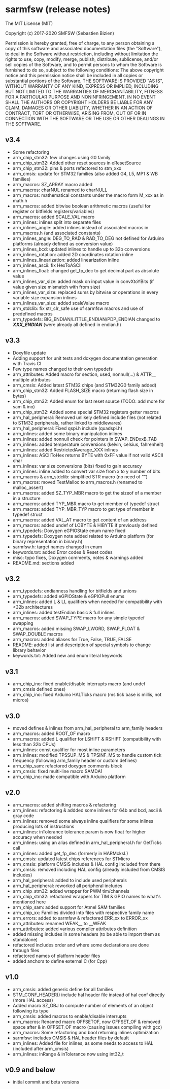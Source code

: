 # sarmfsw (release notes)

The MIT License (MIT)

Copyright (c) 2017-2020 SMFSW (Sebastien Bizien)

Permission is hereby granted, free of charge, to any person obtaining a copy
of this software and associated documentation files (the "Software"), to deal
in the Software without restriction, including without limitation the rights
to use, copy, modify, merge, publish, distribute, sublicense, and/or sell
copies of the Software, and to permit persons to whom the Software is
furnished to do so, subject to the following conditions:
The above copyright notice and this permission notice shall be included in all
copies or substantial portions of the Software.
THE SOFTWARE IS PROVIDED "AS IS", WITHOUT WARRANTY OF ANY KIND, EXPRESS OR
IMPLIED, INCLUDING BUT NOT LIMITED TO THE WARRANTIES OF MERCHANTABILITY,
FITNESS FOR A PARTICULAR PURPOSE AND NONINFRINGEMENT. IN NO EVENT SHALL THE
AUTHORS OR COPYRIGHT HOLDERS BE LIABLE FOR ANY CLAIM, DAMAGES OR OTHER
LIABILITY, WHETHER IN AN ACTION OF CONTRACT, TORT OR OTHERWISE, ARISING FROM,
OUT OF OR IN CONNECTION WITH THE SOFTWARE OR THE USE OR OTHER DEALINGS IN THE
SOFTWARE.

## v3.4

* Some refactoring
* arm_chip_stm32: few changes using G0 family
* arm_chip_stm32: Added other reset sources in eResetSource
* arm_chip_stm32: pins & ports refactored to stm_xxx
* arm_cmsis: update for STM32 families (also added G4, L5, MP1 & WB families)
* arm_macros: SZ_ARRAY macro added
* arm_macros: charNUL renamed to charNULL
* arm_macros: mathematical constants under the macro form M_xxx as in math.h
* arm_macros: added bitwise boolean arithmetic macros (useful for register or bitfields registers/variables)
* arm_macros: added SCALE_VAL macro
* arm_inlines: inlines split into separate files
* arm_inlines_angle: added inlines instead of associated macros in arm_macros.h (and associated constants)
* arm_inlines_angle: DEG_TO_RAD & RAD_TO_DEG not defined for Arduino platforms (already defined as conversion value)
* arm_inlines_bcd: updated inlines to handle up to 32b conversions
* arm_inlines_rotation: added 2D coordinates rotation inline
* arm_inlines_linearization: added linearization inline
* arm_inlines_ascii: fix HexToASCII
* arm_inlines_float: changed get_fp_dec to get decimal part as absolute value
* arm_inlines_var_size: added mask on input value in convXtoYBits (if value given size mismatch with from size)
* arm_inlines_var_size: replaced sums by bitwise or operations in every variable size expansion inlines 
* arm_inlines_var_size: added scaleValue macro
* arm_stdclib: fix str_clr_safe use of sarmfsw macros and use of predefined macros
* arm_typedefs: BIG_ENDIAN/LITTLE_ENDIAN/PDP_ENDIAN changed to ___XXX_ENDIAN___ (were already all defined in endian.h)

## v3.3

* Doxyfile update
* Adding support for unit tests and doxygen documentation generation with Travis CI
* Few type names changed to their own typedefs
* arm_attributes: Added macro for section, used, nonnull(...) & ATTR__ multiple attributes
* arm_cmsis: Added latest STM32 chips (and STM32G0 family added)
* arm_chip_stm32: Added FLASH_SIZE macro (returning flash size in bytes)
* arm_chip_stm32: Added enum for last reset source (TODO: add more for sam & ino)
* arm_chip_stm32: Added some special STM32 registers getter macros
* arm_hal_peripheral: Removed unlikely defined include files (not related to STM32 peripherals, rather linked to middlewares)
* arm_hal_peripheral: Fixed qspi.h include (quadspi.h)
* arm_inlines: added some binary manipulation inlines
* arm_inlines: added nonnull check for pointers in SWAP_ENDxxB_TAB
* arm_inlines: added temperature conversions (kelvin, celsius, fahrenheit)
* arm_inlines: added RestrictedAverage_XXX inlines
* arm_inlines: ASCIIToHex returns BYTE with 0xFF value if not valid ASCII char
* arm_inlines: var size conversions (bits) fixed to gain accuracy
* arm_inlines: inline added to convert var size from x to y number of bits
* arm_macros & arm_stdclib: simplified STR macro (no need of "")
* arm_macros: moved TestMalloc to arm_macros.h (renamed to malloc_assert)
* arm_macros: added SZ_TYP_MBR macro to get the sizeof of a member in a structure
* arm_macros: added TYP_MBR macro to get member of typedef struct
* arm_macros: added TYP_MBR_TYP macro to get type of member in typedef struct
* arm_macros: added VAL_AT macro to get content of an address
* arm_macros: added undef of LOBYTE & HIBYTE if previously defined
* arm_typedefs: Doxygen eGPIOState enum name fixed
* arm_typedefs: Doxygen note added related to Arduino platform (for binary representation in binary.h)
* sarmfsw.h: target names changed in enum
* keywords.txt: added Error codes & Reset codes
* misc: typo fixes, Doxygen comments, notes & warnings added
* README.md: sections added

## v3.2

* arm_typedefs: endianness handling for bitfields and unions
* arm_typedefs: added eGPIOState & eGPIOPull enums
* arm_inlines: added L & LL qualifiers when needed for compatibility with <32b architectures
* arm_inlines: added testEndian basic & full inlines
* arm_macros: added SWAP_TYPE macro for any simple typedef swapping
* arm_macros: added missing SWAP_LWORD, SWAP_FLOAT & SWAP_DOUBLE macros
* arm_macros: added aliases for True, False, TRUE, FALSE
* README: added list and description of special symbols to change library behavior
* keywords.txt: Added new and enum literal keywords

## v3.1

* arm_chip_ino: fixed enable/disable interrupts macro (and undef arm_cmsis defined ones)
* arm_chip_ino: fixed Arduino HALTicks macro (ms tick base is millis, not micros)

## v3.0

* moved defines & inlines from arm_hal_peripheral to arm_family headers
* arm_macros: added ROOT_OF macro
* arm_macros: added L qualifier for LSHIFT & RSHIFT (compatibility with less than 32b CPUs)
* arm_inlines: const qualifier for most inline parameters
* arm_inlines: modified TPSSUP_MS & TPSINF_MS to handle custom tick frequency (following arm_family header or custom defines)
* arm_chip_sam: refactored doxygen comments block
* arm_cmsis: fixed multi-line macro SAMDA1
* arm_chip_ino: made compatible with Arduino platform

## v2.0

* arm_macros: added shifting macros & refactoring
* arm_inlines: refactoring & addded some inlines for 64b and bcd, ascii & gray code
* arm_inlines: removed some always inline qualifiers for some inlines producing lots of instructions
* arm_inlines: inTolerance tolerance param is now float for higher accuracy when needed
* arm_inlines: using an alias defined in arm_hal_peripheral.h for GetTicks call
* arm_inlines: added get_fp_dec (formerly in HARMcksL)
* arm_cmsis: updated latest chips references for STMicro
* arm_cmsis: platform CMSIS includes & HAL config included from there
* arm_cmsis: removed including HAL config (already included from CMSIS includes)
* arm_hal_peripheral: added to include used peripherals
* arm_hal_peripheral: reworked all peripheral includes
* arm_chip_stm32: added wrapper for PWM tim/channels
* arm_chip_stm32: refactored wrappers for TIM & GPIO names to what's mentioned here
* arm_chip_sam: added support for Atmel SAM families
* arm_chip_xx: Families divided into files with respective family name
* arm_errors: added to sarmfsw & refactored ERR_xx to ERROR_xx
* arm_attributes: renamed WEAK__ to __WEAK
* arm_attributes: added various compiler attributes definition
* added missing includes in some headers (to be able to import them as standalone)
* refactored includes order and where some declarations are done through files
* refactored names of platform header files
* added anchors to define external C (for Cpp)

## v1.0

* arm_cmsis: added generic define for all families
* STM\_CONF\_HEADER() include hal header file instead of hal conf directly (more HAL access)
* Added macro SZ_OBJ to compute number of elements of an object following its type
* arm_cmsis: added macros to enable/disable interrupts
* arm_macros: Renamed macro OFFSETOF, now OFFSET_OF & removed space after & in OFFSET_OF macro (causing issues compiling with gcc)
* arm_macros: Some refactoring and bool returning inlines optimization
* sarmfsw: includes CMSIS & HAL header files by default
* arm_inlines: Added file for inlines, as some needs to access to HAL (included after arm_cmsis)
* arm_inlines: inRange & inTolerance now using int32_t

## v0.9 and below

* initial commit and beta versions
